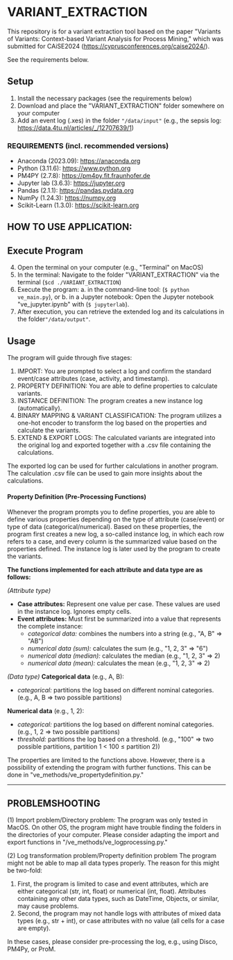 # VARIANT_EXTRACTION
This repository is for a variant extraction tool based on the paper "Variants of Variants: Context-based Variant Analysis for Process Mining," which was submitted for CAiSE2024 (https://cyprusconferences.org/caise2024/). 

See the requirements below. 

## Setup
1. Install the necessary packages (see the requirements below)
2. Download and place the "VARIANT_EXTRACTION" folder somewhere on your computer
3. Add an event log (.xes) in the folder `"/data/input"` (e.g., the sepsis log: https://data.4tu.nl/articles/_/12707639/1) 

### REQUIREMENTS (incl. recommended versions)
* Anaconda (2023.09): https://anaconda.org 
* Python (3.11.6): https://www.python.org
* PM4PY (2.7.8): https://pm4py.fit.fraunhofer.de
* Jupyter lab (3.6.3): https://jupyter.org
* Pandas (2.1.1): https://pandas.pydata.org
* NumPy (1.24.3): https://numpy.org
* Scikit-Learn (1.3.0): https://scikit-learn.org


## HOW TO USE APPLICATION: 
## Execute Program
4. Open the terminal on your computer (e.g., "Terminal" on MacOS)
5. In the terminal: Navigate to the folder "VARIANT_EXTRACTION" via the terminal (`$cd ./VARIANT_EXTRACTION`)
6. Execute the program:
  a. in the command-line tool: (`$ python ve_main.py`), or
  b. in a Jupyter notebook: Open the Jupyter notebook "ve_jupyter.ipynb" with (`$ jupyterlab`).
7. After execution, you can retrieve the extended log and its calculations in the folder`"/data/output"`. 

## Usage
The program will guide through five stages:
1. IMPORT: You are prompted to select a log and confirm the standard event/case attributes (case, activity, and timestamp). 
2. PROPERTY DEFINITION: You are able to define properties to calculate variants. 
3. INSTANCE DEFINITION: The program creates a new instance log (automatically). 
4. BINARY MAPPING & VARIANT CLASSIFICATION: The program utilizes a one-hot encoder to transform the log based on the properties and calculate the variants.
5. EXTEND & EXPORT LOGS: The calculated variants are integrated into the original log and exported together with a .csv file containing the calculations.

The exported log can be used for further calculations in another program. The calculation .csv file can be used to gain more insights about the calculations.

#### Property Definition (Pre-Processing Functions)
Whenever the program prompts you to define properties, you are able to define various properties depending on the type of attribute (case/event) or type of data (categorical/numerical). Based on these properties, the program first creates a new log, a so-called instance log, in which each row refers to a case, and every column is the summarized value based on the properties defined. The instance log is later used by the program to create the variants.

**The functions implemented for each attribute and data type are as follows:**

*(Attribute type)*
- **Case attributes:** Represent one value per case. These values are used in the instance log. Ignores empty cells.
- **Event attributes:** Must first be summarized into a value that represents the complete instance:
  - _categorical data:_ combines the numbers into a string (e.g., "A, B" => "AB")
  - _numerical data (sum):_ calculates the sum (e.g., "1, 2, 3" => "6")
  - _numerical data (median):_ calculates the median (e.g., "1, 2, 3" => 2)
  - _numerical data (mean):_ calculates the mean (e.g., "1, 2, 3" => 2)

*(Data type)*
**Categorical data** (e.g., A, B):
- _categorical:_ partitions the log based on different nominal categories. (e.g., A, B => two possible partitions)

**Numerical data** (e.g., 1, 2):
- _categorical:_ partitions the log based on different nominal categories. (e.g., 1, 2 => two possible partitions)
- _threshold:_ partitions the log based on a threshold. (e.g., "100" => two possible partitions, partition 1 < 100 ≤ partition 2))

The properties are limited to the functions above. However, there is a possibility of extending the program with further functions. This can be done in "ve_methods/ve_propertydefinition.py." 
  
---
## PROBLEMSHOOTING
(1) Import problem/Directory problem:
The program was only tested in MacOS. On other OS, the program might have trouble finding the folders in the directories of your computer. 
Please consider adapting the import and export functions in "/ve_methods/ve_logprocessing.py."

(2) Log transformation problem/Property definition problem
The program might not be able to map all data types properly. The reason for this might be two-fold:
1. First, the program is limited to case and event attributes, which are either categorical (str, int, float) or numerical (int, float). Attributes containing any other data types, such as DateTime, Objects, or similar, may cause problems.
2. Second, the program may not handle logs with attributes of mixed data types (e.g., str + int), or case attributes with no value (all cells for a case are empty). 
   
In these cases, please consider pre-processing the log, e.g., using Disco, PM4Py, or ProM. 
